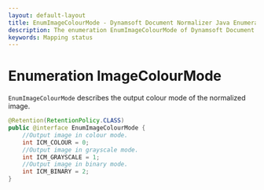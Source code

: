 ```yaml
---
layout: default-layout
title: EnumImageColourMode - Dynamsoft Document Normalizer Java Enumerations
description: The enumeration EnumImageColourMode of Dynamsoft Document Normalizer describes the mapping status of a parsed field.
keywords: Mapping status
---
```


# Enumeration ImageColourMode

`EnumImageColourMode` describes the output colour mode of the normalized image.

```java
@Retention(RetentionPolicy.CLASS)
public @interface EnumImageColourMode {
    //Output image in colour mode.
    int ICM_COLOUR = 0;    
    //Output image in grayscale mode.
    int ICM_GRAYSCALE = 1;     
    //Output image in binary mode.
    int ICM_BINARY = 2;
}
```